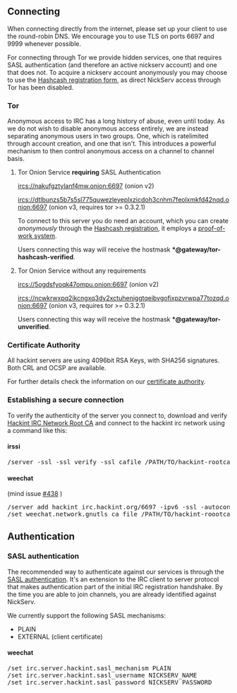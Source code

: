 ## Connecting

When connecting directly from the internet, please set up your client to use the round-robin DNS. We encourage you to use TLS on ports 6697 and 9999 whenever possible.

For connecting through Tor we provide hidden services, one that requires SASL authentication (and therefore an active nickserv account) and one that does not. To acquire a nickserv account anonymously you may choose to use the [Hashcash registration form](http://hashcash.hackint.org), as direct NickServ access through Tor has been disabled.

### Tor

Anonymous access to IRC has a long history of abuse, even until today. As we do not wish to disable anonymous access entirely, we are instead separating anonymous users in two groups. One, which is ratelimited through account creation, and one that isn't. This introduces a powerful mechanism to then control anonymous access on a channel to channel basis.

1. Tor Onion Service **requiring** SASL Authentication

   <ircs://nakufgztylanf4mw.onion:6697> (onion v2)

   <ircs://dtlbunzs5b7s5sl775quwezleyeplxzicdoh3cnhm7feolxmkfd42nqd.onion:6697> (onion v3, requires tor >= 0.3.2.1)

   To connect to this server you do need an account, which you can create *anonymously* through the [Hashcash registration](https://hashcash.hackint.org), it employs a [proof-of-work system](https://en.wikipedia.org/wiki/Proof-of-work_system).

   Users connecting this way will receive the hostmask **\*@gateway/tor-hashcash-verified**.

2. Tor Onion Service without any requirements

   <ircs://5ogdsfyoqk47ompu.onion:6697> (onion v2)

   <ircs://ncwkrwxpq2ikcngxq3dy2xctuheniggtqeibvgofixpzvrwpa77tozqd.onion:6697> (onion v3, requires tor >= 0.3.2.1)

   Users connecting this way will receive the hostmask **\*@gateway/tor-unverified**.

### Certificate Authority

All hackint servers are using 4096bit RSA Keys, with SHA256 signatures. Both CRL and OCSP are available.

For further details check the information on our [certificate authority](/ca).

### Establishing a secure connection

To verify the authenticity of the server you connect to, download and verify [Hackint IRC Network Root CA](/crt/rootca.crt) and connect to the hackint irc network using a command like this:

#### irssi

<pre>/server -ssl -ssl_verify -ssl_cafile /PATH/TO/hackint-rootca.crt irc.hackint.org 9999</pre>

#### weechat
(mind issue [#438](https://github.com/weechat/weechat/issues/438) )
<pre>
/server add hackint irc.hackint.org/6697 -ipv6 -ssl -autoconnect
/set weechat.network.gnutls_ca_file /PATH/TO/hackint-roootca.crt
</pre>

## Authentication
### SASL authentication

The recommended way to authenticate against our services is through the [SASL authentication](http://ircv3.net/specs/extensions/sasl-3.1.html). It's an extension to the IRC client to server protocol that makes authentication part of the initial IRC registration handshake. By the time you are able to join channels, you are already identified against NickServ.

We currently support the following SASL mechanisms:
- PLAIN
- EXTERNAL (client certificate)

#### weechat
<pre>
/set irc.server.hackint.sasl_mechanism PLAIN
/set irc.server.hackint.sasl_username NICKSERV_NAME
/set irc.server.hackint.sasl_password NICKSERV_PASSWORD
</pre>
